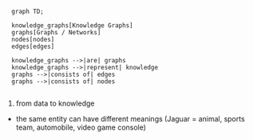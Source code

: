 



```mermaid
  graph TD;

  knowledge_graphs[Knowledge Graphs]
  graphs[Graphs / Networks]
  nodes[nodes]
  edges[edges]

  knowledge_graphs -->|are| graphs
  knowledge_graphs -->|represent| knowledge
  graphs -->|consists of| edges
  graphs -->|consists of| nodes
  
```


1. from data to knowledge
  - the same entity can have different meanings (Jaguar = animal, sports team, automobile, video game console) 
